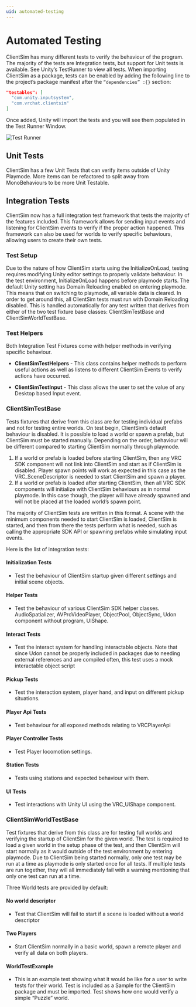 ```yaml
---
uid: automated-testing
---
```


# Automated Testing

ClientSim has many different tests to verify the behaviour of the program. The majority of the tests are Integration tests, but support for Unit tests is available. See Unity’s TestRunner to view all tests. When importing ClientSim as a package, tests can be enabled by adding the following line to the project’s package manifest after the `“dependencies” :{}` section:
```json
"testables": [
  "com.unity.inputsystem",
  "com.vrchat.clientsim"
]
```

Once added, Unity will import the tests and you will see them populated in the Test Runner Window.

![Test Runner](~/images/test-runner.png)

## Unit Tests

ClientSim has a few Unit Tests that can verify items outside of Unity Playmode. More items can be refactored to split away from MonoBehaviours to be more Unit Testable.

## Integration Tests

ClientSim now has a full integration test framework that tests the majority of the features included. This framework allows for sending input events and listening for ClientSim events to verify if the proper action happened. This framework can also be used for worlds to verify specific behaviours, allowing users to create their own tests.

### Test Setup

Due to the nature of how ClientSim starts using the InitializeOnLoad, testing requires modifying Unity editor settings to properly validate behaviour. In the test environment, InitializeOnLoad happens before playmode starts. The default Unity setting has Domain Reloading enabled on entering playmode. This means that on switching to playmode, all variable data is cleared. In order to get around this, all ClientSim tests must run with Domain Reloading disabled. This is handled automatically for any test written that derives from either of the two test fixture base classes: ClientSimTestBase and ClientSimWorldTestBase. 

### Test Helpers

Both Integration Test Fixtures come with helper methods in verifying specific behaviour.

* **ClientSimTestHelpers** - This class contains helper methods to perform useful actions as well as listens to different ClientSim Events to verify actions have occurred.

* **ClientSimTestInput** - This class allows the user to set the value of any Desktop based Input event.

### ClientSimTestBase

Tests fixtures that derive from this class are for testing individual prefabs and not for testing entire worlds. On test begin, ClientSim’s default behaviour is disabled. It is possible to load a world or spawn a prefab, but ClientSim must be started manually. Depending on the order, behaviour will be different compared to starting ClientSim normally through playmode. 

1. If a world or prefab is loaded before starting ClientSim, then any VRC SDK component will not link into ClientSim and start as if ClientSim is disabled. Player spawn points will work as expected in this case as the VRC_SceneDescriptor is needed to start ClientSim and spawn a player.
2. If a world or prefab is loaded after starting ClientSim, then all VRC SDK components will initialize with ClientSim behaviours as in normal playmode. In this case though, the player will have already spawned and will not be placed at the loaded world’s spawn point. 

The majority of ClientSim tests are written in this format. A scene with the minimum components needed to start ClientSim is loaded, ClientSim is started, and then from there the tests perform what is needed, such as calling the appropriate SDK API or spawning prefabs while simulating input events. 

Here is the list of integration tests:

#### Initialization Tests
* Test the behaviour of ClientSim startup given different settings and initial scene objects.

#### Helper Tests
* Test the behaviour of various ClientSim SDK helper classes. AudioSpatializer, AVProVideoPlayer, ObjectPool, ObjectSync, Udon component without program, UIShape.

#### Interact Tests
* Test the interact system for handling interactable objects. Note that since Udon cannot be properly included in packages due to needing external references and are compiled often, this test uses a mock interactable object script

#### Pickup Tests
* Test the interaction system, player hand, and input on different pickup situations.

#### Player Api Tests
* Test behaviour for all exposed methods relating to VRCPlayerApi

#### Player Controller Tests
* Test Player locomotion settings.

#### Station Tests
* Tests using stations and expected behaviour with them.

#### UI Tests
* Test interactions with Unity UI using the VRC_UIShape component.

### ClientSimWorldTestBase

Test fixtures that derive from this class are for testing full worlds and verifying the startup of ClientSim for the given world. The test is required to load a given world in the setup phase of the test, and then ClientSim will start normally as it would outside of the test environment by entering playmode. Due to ClientSim being started normally, only one test may be run at a time as playmode is only started once for all tests. If multiple tests are run together, they will all immediately fail with a warning mentioning that only one test can run at a time.

Three World tests are provided by default:
#### No world descriptor
* Test that ClientSim will fail to start if a scene is loaded without a world descriptor

#### Two Players
* Start ClientSim normally in a basic world, spawn a remote player and verify all data on both players.

#### WorldTestExample
* This is an example test showing what it would be like for a user to write tests for their world. Test is included as a Sample for the ClientSim package and must be imported. Test shows how one would verify a simple “Puzzle” world.
